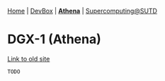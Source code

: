 [Home](README.md) | [DevBox](devbox.md) | [**Athena**](athena.md) | [Supercomputing@SUTD](https://computing.sutd.edu.sg/)

# DGX-1 (Athena)

[Link to old site](https://github.com/sutd-athena/sutd-athena.github.io)

```
TODO
```
